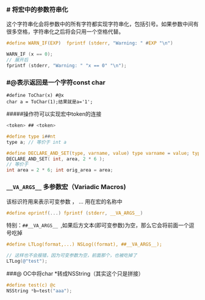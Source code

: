### # 将宏中的参数符串化

这个字符串化会将参数中的所有字符都实现字符串化，包括引号。如果参数中间有很多空格，字符串化之后将会只用一个空格代替。

```c
#define WARN_IF(EXP)  fprintf (stderr, "Warning: " #EXP "\n")

WARN_IF (x == 0); 
// 展开后
fprintf (stderr, "Warning: " "x == 0" "\n"); 
```

### #@表示返回是一个字符const char

```
#define ToChar(x) #@x
char a = ToChar(1);结果就是a='1';
```

#####操作符可以实现宏中token的连接

```c
<token> ## <token>

#define type i##nt
type a; // 等价于 int a

#define DECLARE_AND_SET(type, varname, value) type varname = value; type orig_##varname = varname
DECLARE_AND_SET( int, area, 2 * 6 );
// 等价于
int area = 2 * 6; int orig_area = area;
```

### `__VA_ARGS__` 多参数宏（Variadic Macros)

该标识符用来表示可变参数 ， … 用在宏的名称中

```c
#define eprintf(...) fprintf (stderr, __VA_ARGS__)  
```

特别：`##__VA_ARGS__ `,如果后方文本(即可变参数)为空，那么它会将前面一个逗号吃掉

```objective-c
#define LTLog(format,...) NSLog((format), ##__VA_ARGS__);

// 这样也不会报错，因为可变参数为空，前面那个，也被吃掉了
LTLog(@"test");
```

###@  OC中将char *转成NSString（其实这个只是拼接）

```objective-c
#define test(c) @c 
NSString *b=test("aaa");
```

